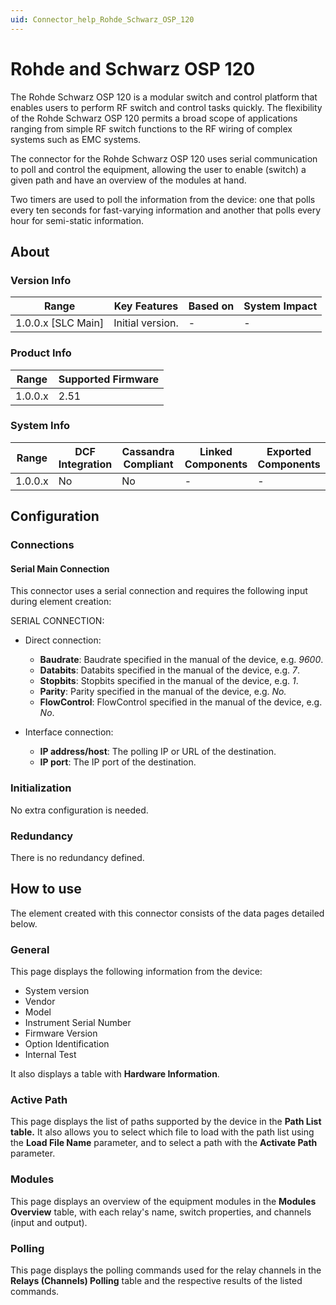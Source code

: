 ```yaml
---
uid: Connector_help_Rohde_Schwarz_OSP_120
---
```


# Rohde and Schwarz OSP 120

The Rohde Schwarz OSP 120 is a modular switch and control platform that enables users to perform RF switch and control tasks quickly. The flexibility of the Rohde Schwarz OSP 120 permits a broad scope of applications ranging from simple RF switch functions to the RF wiring of complex systems such as EMC systems.

The connector for the Rohde Schwarz OSP 120 uses serial communication to poll and control the equipment, allowing the user to enable (switch) a given path and have an overview of the modules at hand.

Two timers are used to poll the information from the device: one that polls every ten seconds for fast-varying information and another that polls every hour for semi-static information.

## About

### Version Info

| Range                | Key Features     | Based on     | System Impact     |
|----------------------|------------------|--------------|-------------------|
| 1.0.0.x \[SLC Main\] | Initial version. | \-           | \-                |

### Product Info

| Range     | Supported Firmware     |
|-----------|------------------------|
| 1.0.0.x   | 2.51                   |

### System Info

| Range     | DCF Integration     | Cassandra Compliant     | Linked Components     | Exported Components     |
|-----------|---------------------|-------------------------|-----------------------|-------------------------|
| 1.0.0.x   | No                  | No                      | \-                    | \-                      |

## Configuration

### Connections

#### Serial Main Connection

This connector uses a serial connection and requires the following input during element creation:

SERIAL CONNECTION:

- Direct connection:

  - **Baudrate**: Baudrate specified in the manual of the device, e.g. *9600*.
  - **Databits**: Databits specified in the manual of the device, e.g. *7*.
  - **Stopbits**: Stopbits specified in the manual of the device, e.g. *1*.
  - **Parity**: Parity specified in the manual of the device, e.g. *No.*
  - **FlowControl**: FlowControl specified in the manual of the device, e.g. *No*.

- Interface connection:

  - **IP address/host**: The polling IP or URL of the destination.
  - **IP port**: The IP port of the destination.

### Initialization

No extra configuration is needed.

### Redundancy

There is no redundancy defined.

## How to use

The element created with this connector consists of the data pages detailed below.

### General

This page displays the following information from the device:

- System version
- Vendor
- Model
- Instrument Serial Number
- Firmware Version
- Option Identification
- Internal Test

It also displays a table with **Hardware Information**.

### Active Path

This page displays the list of paths supported by the device in the **Path List table.** It also allows you to select which file to load with the path list using the **Load File Name** parameter, and to select a path with the **Activate Path** parameter.

### Modules

This page displays an overview of the equipment modules in the **Modules Overview** table, with each relay's name, switch properties, and channels (input and output).

### Polling

This page displays the polling commands used for the relay channels in the **Relays (Channels) Polling** table and the respective results of the listed commands.
